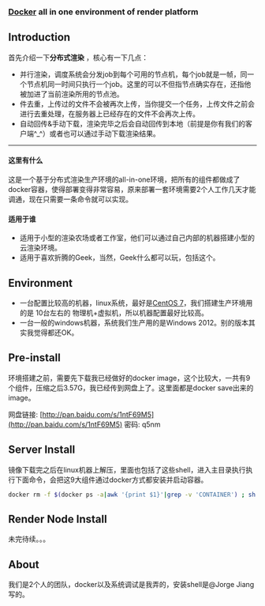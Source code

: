 ### [Docker](https://www.docker.com/) all in one environment of render platform

## Introduction
首先介绍一下**分布式渲染** ，核心有一下几点：
* 并行渲染，调度系统会分发job到每个可用的节点机，每个job就是一帧，同一个节点机同一时间只执行一个job。这里的可以不但指节点确实存在，还指他被加进了当前渲染所用的节点池。
* 件去重，上传过的文件不会被再次上传，当你提交一个任务，上传文件之前会进行去重处理，在服务器上已经存在的文件不会再次上传。
* 自动回传&手动下载，渲染完毕之后会自动回传到本地（前提是你有我们的客户端^_^）或者也可以通过手动下载渲染结果。  
---
#### 这里有什么
这是一个基于分布式渲染生产环境的all-in-one环境，把所有的组件都做成了docker容器，使得部署变得非常容易，原来部署一套环境需要2个人工作几天才能调通，现在只需要一条命令就可以实现。
#### 适用于谁
* 适用于小型的渲染农场或者工作室，他们可以通过自己内部的机器搭建小型的云渲染环境。
* 适用于喜欢折腾的Geek，当然，Geek什么都可以玩，包括这个。

## Environment
* 一台配置比较高的机器，linux系统，最好是[CentOS 7](https://www.centos.org/download/)，我们搭建生产环境用的是 10台左右的 物理机+虚拟机，所以机器配置最好比较高。
* 一台一般的windows机器，系统我们生产用的是Windows 2012。别的版本其实我觉得都还OK。

## Pre-install
环境搭建之前，需要先下载我已经做好的docker image，这个比较大，一共有9个组件，压缩之后3.57G，我已经传到网盘上了。这里面都是docker save出来的image。  

网盘链接: [http://pan.baidu.com/s/1ntF69M5](http://pan.baidu.com/s/1ntF69M5) 密码: q5nm

## Server Install
镜像下载完之后在linux机器上解压，里面也包括了这些shell，进入主目录执行执行下面命令，会把这9大组件通过docker方式都安装并启动容器。
```bash
docker rm -f $(docker ps -a|awk '{print $1}'|grep -v 'CONTAINER') ; sh -x install_xrender_all.sh `pwd`
```
## Render Node Install 
未完待续。。。
## About

我们是2个人的团队，docker以及系统调试是我弄的，安装shell是@Jorge Jiang写的。
